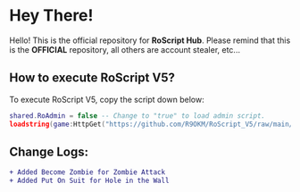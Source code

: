 # Hey There!
Hello! This is the official repository for **RoScript Hub**.
Please remind that this is the **OFFICIAL** repository, all others are account stealer, etc...
## How to execute RoScript V5?
To execute RoScript V5, copy the script down below:
```lua
shared.RoAdmin = false -- Change to "true" to load admin script.
loadstring(game:HttpGet("https://github.com/R9OKM/RoScript_V5/raw/main/Script"))()
```
## Change Logs:
```diff
+ Added Become Zombie for Zombie Attack
+ Added Put On Suit for Hole in the Wall
```
